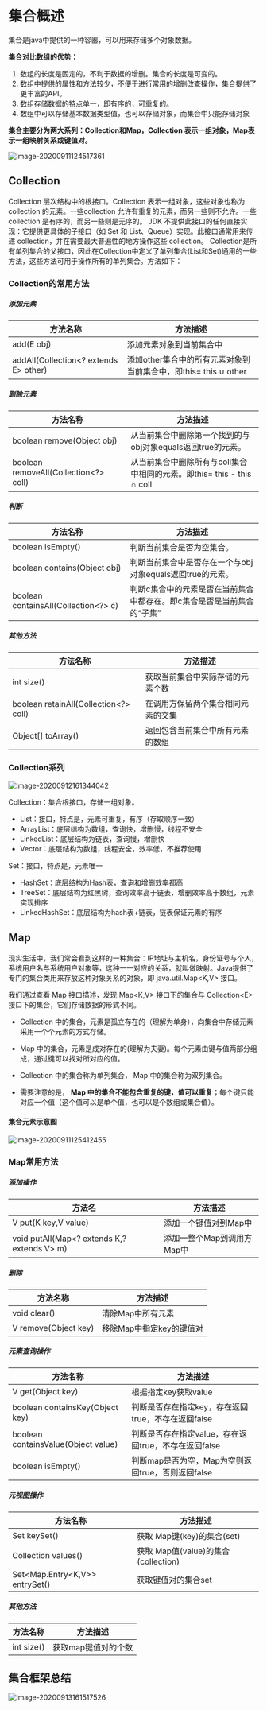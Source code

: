 # 集合概述

集合是java中提供的一种容器，可以用来存储多个对象数据。

**集合对比数组的优势：**

1. 数组的长度是固定的，不利于数据的增删。集合的长度是可变的。
2. 数组中提供的属性和方法较少，不便于进行常用的增删改查操作，集合提供了更丰富的API。
3. 数组存储数据的特点单一，即有序的，可重复的。
4. 数组中可以存储基本数据类型值，也可以存储对象，而集合中只能存储对象

**集合主要分为两大系列：Collection和Map，Collection 表示一组对象，Map表示一组映射关系或键值对。**

![image-20200911124517361](_images/image-20200911124517361.png)

## Collection

Collection 层次结构中的根接口。Collection 表示一组对象，这些对象也称为 collection 的元素。一些collection 允许有重复的元素，而另一些则不允许。一些 collection 是有序的，而另一些则是无序的。
JDK 不提供此接口的任何直接实现：它提供更具体的子接口（如 Set 和 List、Queue）实现。此接口通常用来传递 collection，并在需要最大普遍性的地方操作这些 collection。
Collection是所有单列集合的父接口，因此在Collection中定义了单列集合(List和Set)通用的一些方法，这些方法可用于操作所有的单列集合。方法如下：

### Collection的常用方法

##### 添加元素

| 方法名称 | 方法描述 |
| -------- | -------- |
|add(E obj)|添加元素对象到当前集合中|
|addAll(Collection<? extends E> other)|添加other集合中的所有元素对象到当前集合中，即this= this ∪ other|

##### 删除元素

| 方法名称 | 方法描述 |
| -------- | -------- |
|boolean remove(Object obj)|从当前集合中删除第一个找到的与obj对象equals返回true的元素。|
|boolean removeAll(Collection<?> coll)|从当前集合中删除所有与coll集合中相同的元素。即this= this - this ∩ coll|

##### 判断

| 方法名称                             | 方法描述                                                     |
| ------------------------------------ | ------------------------------------------------------------ |
| boolean isEmpty()                    | 判断当前集合是否为空集合。                                   |
| boolean contains(Object obj)         | 判断当前集合中是否存在一个与obj对象equals返回true的元素。    |
| boolean containsAll(Collection<?> c) | 判断c集合中的元素是否在当前集合中都存在。即c集合是否是当前集合的“子集” |

##### 其他方法

| 方法名称                              | 方法描述                           |
| ------------------------------------- | ---------------------------------- |
| int size()                            | 获取当前集合中实际存储的元素个数   |
| boolean retainAll(Collection<?> coll) | 在调用方保留两个集合相同元素的交集 |
| Object[] toArray()                    | 返回包含当前集合中所有元素的数组   |

### Collection系列

![image-20200912161344042](_images/image-20200912161344042.png)

Collection：集合根接口，存储一组对象。

-   List：接口，特点是，元素可重复，有序（存取顺序一致）
-   ArrayList：底层结构为数组，查询快，增删慢，线程不安全
-   LinkedList：底层结构为链表，查询慢，增删快
-   Vector：底层结构为数组，线程安全，效率低，不推荐使用

Set：接口，特点是，元素唯一

-   HashSet：底层结构为Hash表，查询和增删效率都高
-   TreeSet：底层结构为红黑树，查询效率高于链表，增删效率高于数组，元素实现排序
-   LinkedHashSet：底层结构为hash表+链表，链表保证元素的有序



## Map

现实生活中，我们常会看到这样的一种集合：IP地址与主机名，身份证号与个人，系统用户名与系统用户对象等，这种一一对应的关系，就叫做映射。Java提供了专门的集合类用来存放这种对象关系的对象，即 java.util.Map<K,V> 接口。

我们通过查看 Map 接口描述，发现 Map<K,V> 接口下的集合与 Collection\<E> 接口下的集合，它们存储数据的形式不同。

-   Collection 中的集合，元素是孤立存在的（理解为单身），向集合中存储元素采用一个个元素的方式存储。

-   Map 中的集合，元素是成对存在的(理解为夫妻)。每个元素由键与值两部分组成，通过键可以找对所对应的值。

-   Collection 中的集合称为单列集合， Map 中的集合称为双列集合。

-   需要注意的是， **Map 中的集合不能包含重复的键，值可以重复**；每个键只能对应一个值（这个值可以是单个值，也可以是个数组或集合值）。

#### 集合元素示意图

![image-20200911125412455](_images/image-20200911125412455.png)

### Map常用方法

##### 添加操作

| 方法名                                      | 方法描述                   |
| ------------------------------------------- | -------------------------- |
| V put(K key,V value)                        | 添加一个键值对到Map中      |
| void putAll(Map<? extends K,? extends V> m) | 添加一整个Map到调用方Map中 |

##### 删除

| 方法名称             | 方法描述                 |
| -------------------- | ------------------------ |
| void clear()         | 清除Map中所有元素        |
| V remove(Object key) | 移除Map中指定key的键值对 |

##### 元素查询操作

| 方法名称 | 方法描述 |
| -------- | -------- |
|V get(Object key)|根据指定key获取value|
|boolean containsKey(Object key)|判断是否存在指定key，存在返回true，不存在返回false|
|boolean containsValue(Object value)|判断是否存在指定value，存在返回true，不存在返回false|
|boolean isEmpty()|判断map是否为空，Map为空则返回true，否则返回false|

##### 元视图操作
| 方法名称 | 方法描述 |
| -------- | -------- |
|Set keySet()|获取 Map键(key)的集合(set)|
|Collection values()|获取 Map值(value)的集合(collection)|
|Set<Map.Entry<K,V>> entrySet()|获取键值对的集合set|

##### 其他方法

| 方法名称   | 方法描述            |
| ---------- | ------------------- |
| int size() | 获取map键值对的个数 |



## 集合框架总结

![image-20200913161517526](_images/image-20200913161517526.png)

